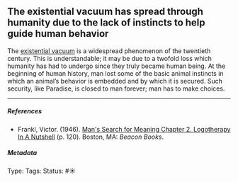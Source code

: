 ## The existential vacuum has spread through humanity due to the lack of instincts to help guide human behavior

The [existential vacuum](Existential%20vacuum.md) is a widespread phenomenon of the twentieth century. This is understandable; it may be due to a twofold loss which humanity has had to undergo since they truly became human being. At the beginning of human history, man lost some of the basic animal instincts in which an animal’s behavior is embedded and by which it is secured. Such security, like Paradise, is closed to man forever; man has to make choices.

---

##### References

* Frankl, Victor. (1946). [Man's Search for Meaning Chapter 2. Logotherapy In A Nutshell](Man's%20Search%20for%20Meaning%20Chapter%202.%20Logotherapy%20In%20A%20Nutshell.md) (p. 120). Boston, MA: *Beacon Books*. 

##### Metadata

Type: 
Tags:
Status: #☀️ 
